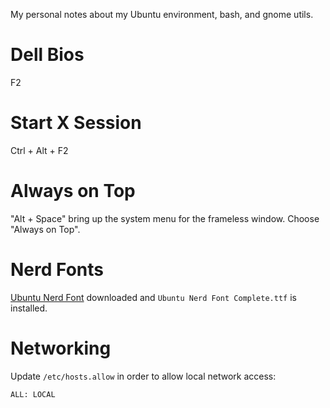 My personal notes about my Ubuntu environment, bash, and gnome utils.

# Dell Bios

F2


# Start X Session

Ctrl + Alt + F2


# Always on Top

"Alt + Space" bring up the system menu for the frameless window. 
Choose "Always on Top".


# Nerd Fonts

[Ubuntu Nerd Font](https://www.nerdfonts.com/font-downloads)
downloaded and `Ubuntu Nerd Font Complete.ttf` is installed.

# Networking

Update `/etc/hosts.allow` in order to allow local network access:

```
ALL: LOCAL
```

